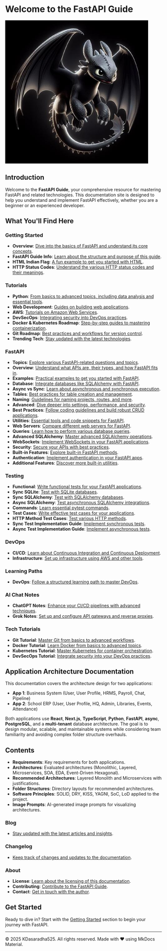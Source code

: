 # Welcome to the FastAPI Guide

![FastAPI Guide Logo](assets/toothless_logo.jpg)

## Introduction

Welcome to the **FastAPI Guide**, your comprehensive resource for mastering FastAPI and related technologies. This documentation site is designed to help you understand and implement FastAPI effectively, whether you are a beginner or an experienced developer.

## What You'll Find Here

### Getting Started
- **Overview**: [Dive into the basics of FastAPI and understand its core concepts](overview/getting-started.md).
- **FastAPI Guide Info**: [Learn about the structure and purpose of this guide](overview/fastapi-guide-info.md).
- **HTML Indian Flag**: [A fun example to get you started with HTML](overview/html_indian_flag.md).
- **HTTP Status Codes**: [Understand the various HTTP status codes and their meanings](overview/http_status_codes.md).

### Tutorials
- **Python**: [From basics to advanced topics, including data analysis and essential tools](tutorials/python_tut.md).
- **Web Development**: [Guides on building web applications](tutorials/web_tut.md).
- **AWS**: [Tutorials on Amazon Web Services](tutorials/aws_tut.md).
- **DevSecOps**: [Integrating security into DevOps practices](tutorials/devsecops_tut.md).
- **Docker & Kubernetes Roadmap**: [Step-by-step guides to mastering containerization](tutorials/docker_kubernetes_roadmap.md).
- **Git Roadmap**: [Best practices and workflows for version control](tutorials/git_roadmap.md).
- **Trending Tech**: [Stay updated with the latest technologies](tutorials/trending_tech_stack.md).

### FastAPI
- **Topics**: [Explore various FastAPI-related questions and topics](fastapi_questions.md).
- **Overview**: [Understand what APIs are, their types, and how FastAPI fits in](intro/api.md).
- **Examples**: [Practical examples to get you started with FastAPI](examples/basic_fastapi.md).
- **Database**: [Integrate databases like SQLAlchemy with FastAPI](database/sqlalchemy_intro.md).
- **Async vs Sync**: [Learn about asynchronous and synchronous execution](async/sync_vs_async.md).
- **Tables**: [Best practices for table creation and management](tables/table_creation.md).
- **Naming**: [Guidelines for naming projects, routes, and more](naming/project_structure.md).
- **Advanced**: [Dive deeper into settings, performance, and security](advanced/pydantic_settings.md).
- **Best Practices**: [Follow coding guidelines and build robust CRUD applications](best_practices/fastapi_guidelines.md).
- **Utilities**: [Essential tools and code snippets for FastAPI](utilities/fastapi_pydantic_sqlalchemy.md).
- **Web Servers**: [Compare different web servers for FastAPI](web_servers/server_comparison.md).
- **Queries**: [Learn how to perform various database queries](database_queries/queries_overview.md).
- **Advanced SQLAlchemy**: [Master advanced SQLAlchemy operations](advanced_sqlalchemy/advanced_operations.md).
- **WebSockets**: [Implement WebSockets in your FastAPI applications](websockets/websockets_intro.md).
- **Security**: [Secure your APIs with best practices](security/api_security.md).
- **Built-in Features**: [Explore built-in FastAPI methods](built_in/fastapi_methods.md).
- **Authentication**: [Implement authentication in your FastAPI apps](auth/auth_methods.md).
- **Additional Features**: [Discover more built-in utilities](additional_features/built_in_utilities.md).

### Testing
- **Functional**: [Write functional tests for your FastAPI applications](pytests_tutorial/functional_pytests.md).
- **Sync SQLite**: [Test with SQLite databases](pytests_tutorial/sync_fastapi_sqlite.md).
- **Sync SQLAlchemy**: [Test with SQLAlchemy databases](pytests_tutorial/sync_fastapi_sqlalchemy.md).
- **Async SQLAlchemy**: [Test asynchronous SQLAlchemy integrations](pytests_tutorial/async_fastapi_sqlalchemy.md).
- **Commands**: [Learn essential pytest commands](pytests_tutorial/pytests_commands.md).
- **Test Cases**: [Write effective test cases for your applications](pytests_tutorial/test_cases.md).
- **HTTP Method Test Cases**: [Test various HTTP methods](pytests_tutorial/http_method_test_cases.md).
- **Sync Test Implementation Guide**: [Implement synchronous tests](pytests_tutorial/sync_test_implementation.md).
- **Async Test Implementation Guide**: [Implement asynchronous tests](pytests_tutorial/async_test_implementation.md).

### DevOps
- **CI/CD**: [Learn about Continuous Integration and Continuous Deployment](ci-cd-learn/docker_compose.md).
- **Infrastructure**: [Set up infrastructure using AWS and other tools](aws/aws_intro.md).

### Learning Paths
- **DevOps**: [Follow a structured learning path to master DevOps](devops_old/overview.md).

### AI Chat Notes
- **ChatGPT Notes**: [Enhance your CI/CD pipelines with advanced techniques](ai_chat/pipeline_next_level.md).
- **Grok Notes**: [Set up and configure API gateways and reverse proxies](ai_chat/kong_api_gateway_intro.md).

### Tech Tutorials
- **Git Tutorial**: [Master Git from basics to advanced workflows](tech_tutorials/git_tut/basics.md).
- **Docker Tutorial**: [Learn Docker from basics to advanced topics](tech_tutorials/docker_tut/basics.md).
- **Kubernetes Tutorial**: [Master Kubernetes for container orchestration](tech_tutorials/kubernetes_tut/basics.md).
- **DevSecOps Tutorial**: [Integrate security into your DevOps practices](tech_tutorials/devsecops_tut/fundamentals.md).

## Application Architecture Documentation

This documentation covers the architecture design for two applications:
- **App 1**: Business System (User, User Profile, HRMS, Payroll, Chat, Pipeline)
- **App 2**: School ERP (User, User Profile, HQ, Admin, Libraries, Events, Attendance)

Both applications use **React**, **Next.js**, **TypeScript**, **Python**, **FastAPI**, **async**, **PostgreSQL**, and a **multi-tenant** database architecture. The goal is to design modular, scalable, and maintainable systems while considering team familiarity and avoiding complex folder structure overhauls.

## Contents
- **Requirements**: Key requirements for both applications.
- **Architectures**: Evaluated architectures (Monolithic, Layered, Microservices, SOA, EDA, Event-Driven Hexagonal).
- **Recommended Architectures**: Layered Monolith and Microservices with justifications.
- **Folder Structures**: Directory layouts for recommended architectures.
- **Software Principles**: SOLID, DRY, KISS, YAGNI, SoC, LoD applied to the project.
- **Image Prompts**: AI-generated image prompts for visualizing architectures.

### Blog
- [Stay updated with the latest articles and insights](blog/index.md).

### Changelog
- [Keep track of changes and updates to the documentation](changelog.md).

### About
- **License**: [Learn about the licensing of this documentation](about/license.md).
- **Contributing**: [Contribute to the FastAPI Guide](about/contributing.md).
- **Contact**: [Get in touch with the author](about/contact.md).

## Get Started

Ready to dive in? Start with the [Getting Started](overview/getting-started.md) section to begin your journey with FastAPI.

---

© 2025 KDasaradha525. All rights reserved. Made with ❤️ using MkDocs Material.
